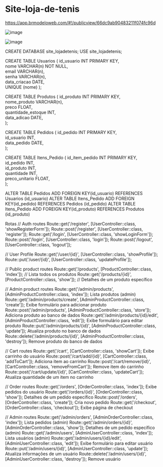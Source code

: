 # Site-loja-de-tenis

https://app.brmodeloweb.com/#!/publicview/66dc9ab90483211f074fc96d

![image](https://github.com/user-attachments/assets/3cc280d0-22c5-48a5-a06c-fc3384ae12e6)


![image](https://github.com/user-attachments/assets/2a1600f5-899d-4261-a642-79476a27f34a)


CREATE DATABASE site_lojadetenis;
USE site_lojadetenis;

CREATE TABLE Usuarios 
( 
 id_usuario INT PRIMARY KEY,  
 nome VARCHAR(n) NOT NULL,  
 email VARCHAR(n),  
 senha VARCHAR(n),  
 data_criacao DATE,  
 UNIQUE (nome)
); 

CREATE TABLE Produtos 
( 
 id_produto INT PRIMARY KEY,  
 nome_produto VARCHAR(n),  
 preco FLOAT,  
 quantidade_estoque INT,  
 data_adicao DATE,  
); 

CREATE TABLE Pedidos 
( 
 id_pedido INT PRIMARY KEY,  
 id_usuario INT,  
 data_pedido DATE,  
); 

CREATE TABLE Itens_Pedido 
( 
 id_item_pedido INT PRIMARY KEY,  
 id_pedido INT,  
 id_produto INT,  
 quantidade INT,  
 preco_unitario FLOAT,  
); 

ALTER TABLE Pedidos ADD FOREIGN KEY(id_usuario) REFERENCES Usuarios (id_usuario)
ALTER TABLE Itens_Pedido ADD FOREIGN KEY(id_pedido) REFERENCES Pedidos (id_pedido)
ALTER TABLE Itens_Pedido ADD FOREIGN KEY(id_produto) REFERENCES Produtos (id_produto)

Rotas
// Auth routes
Route::get('/register', [UserController::class, 'showRegisterForm']);
Route::post('/register', [UserController::class, 'register']); 
Route::get('/login', [UserController::class, 'showLoginForm']); 
Route::post('/login', [UserController::class, 'login']); 
Route::post('/logout', [UserController::class, 'logout']); 

// User Profile
Route::get('/user/{id}', [UserController::class, 'showProfile']); 
Route::put('/user/{id}', [UserController::class, 'updateProfile']); 

// Public product routes
Route::get('/products', [ProductController::class, 'index']); // Lista todos os produtos
Route::get('/products/{id}', [ProductController::class, 'show']); // Detalhes de um produto específico

// Admin product routes
Route::get('/admin/products', [AdminProductController::class, 'index']); Lista produtos (admin)
Route::get('/admin/products/create', [AdminProductController::class, 'create']); Exibe formulário para adicionar produto
Route::post('/admin/products', [AdminProductController::class, 'store']); Adiciona produto ao banco de dados
Route::get('/admin/products/{id}/edit', [AdminProductController::class, 'edit']); Exibe formulário para editar produto
Route::put('/admin/products/{id}', [AdminProductController::class, 'update']); Atualiza produto no banco de dados
Route::delete('/admin/products/{id}', [AdminProductController::class, 'destroy']); Remove produto do banco de dados

// Cart routes
Route::get('/cart', [CartController::class, 'showCart']);  Exibe carrinho do usuário
Route::post('/cart/add/{id}', [CartController::class, 'addToCart']);  Adiciona item ao carrinho
Route::post('/cart/remove/{id}', [CartController::class, 'removeFromCart']);  Remove item do carrinho
Route::post('/cart/update/{id}', [CartController::class, 'updateCart']);  Atualiza quantidade de um item no carrinho

// Order routes
Route::get('/orders', [OrderController::class, 'index']);  Exibe pedidos do usuário
Route::get('/orders/{id}', [OrderController::class, 'show']);  Detalhes de um pedido específico
Route::post('/orders', [OrderController::class, 'create']);  Cria novo pedido
Route::get('/checkout', [OrderController::class, 'checkout']);  Exibe página de checkout

// Admin routes
Route::get('/admin/orders', [AdminOrderController::class, 'index']);  Lista pedidos (admin)
Route::get('/admin/orders/{id}', [AdminOrderController::class, 'show']);  Detalhes de um pedido específico (admin)
Route::get('/admin/users', [AdminUserController::class, 'index']);  Lista usuários (admin)
Route::get('/admin/users/{id}/edit', [AdminUserController::class, 'edit']);  Exibe formulário para editar usuário
Route::put('/admin/users/{id}', [AdminUserController::class, 'update']);  Atualiza informações de um usuário
Route::delete('/admin/users/{id}', [AdminUserController::class, 'destroy']);  Remove usuário






